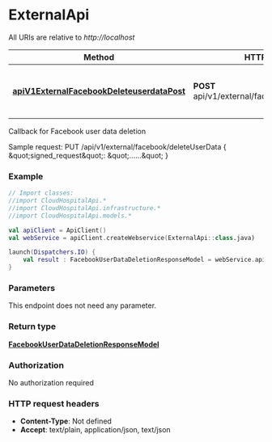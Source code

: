 # ExternalApi

All URIs are relative to *http://localhost*

Method | HTTP request | Description
------------- | ------------- | -------------
[**apiV1ExternalFacebookDeleteuserdataPost**](ExternalApi.md#apiV1ExternalFacebookDeleteuserdataPost) | **POST** api/v1/external/facebook/deleteuserdata | Callback for Facebook user data deletion



Callback for Facebook user data deletion

Sample request:        PUT /api/v1/external/facebook/deleteUserData      {          \&quot;signed_request\&quot;: \&quot;......\&quot;      }

### Example
```kotlin
// Import classes:
//import CloudHospitalApi.*
//import CloudHospitalApi.infrastructure.*
//import CloudHospitalApi.models.*

val apiClient = ApiClient()
val webService = apiClient.createWebservice(ExternalApi::class.java)

launch(Dispatchers.IO) {
    val result : FacebookUserDataDeletionResponseModel = webService.apiV1ExternalFacebookDeleteuserdataPost()
}
```

### Parameters
This endpoint does not need any parameter.

### Return type

[**FacebookUserDataDeletionResponseModel**](FacebookUserDataDeletionResponseModel.md)

### Authorization

No authorization required

### HTTP request headers

 - **Content-Type**: Not defined
 - **Accept**: text/plain, application/json, text/json

